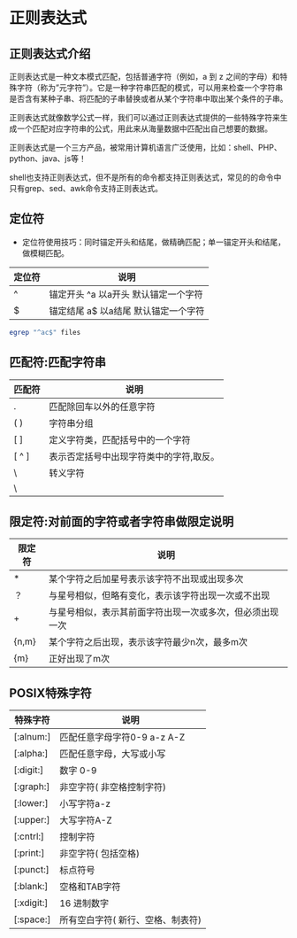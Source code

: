 # 正则表达式

## 正则表达式介绍

正则表达式是一种文本模式匹配，包括普通字符（例如，a 到 z 之间的字母）和特殊字符（称为”元字符”）。它是一种字符串匹配的模式，可以用来检查一个字符串是否含有某种子串、将匹配的子串替换或者从某个字符串中取出某个条件的子串。

正则表达式就像数学公式一样，我们可以通过正则表达式提供的一些特殊字符来生成一个匹配对应字符串的公式，用此来从海量数据中匹配出自己想要的数据。

正则表达式是一个三方产品，被常用计算机语言广泛使用，比如：shell、PHP、python、java、js等！

shell也支持正则表达式，但不是所有的命令都支持正则表达式，常见的的命令中只有grep、sed、awk命令支持正则表达式。

## 定位符

-   定位符使用技巧：同时锚定开头和结尾，做精确匹配；单一锚定开头和结尾，做模糊匹配。

| 定位符 | 说明                     |
| --- | ---------------------- |
| ^   | 锚定开头 ^a 以a开头 默认锚定一个字符  |
| \$  | 锚定结尾 a\$ 以a结尾 默认锚定一个字符 |

```bash
egrep "^ac$" files
```

## 匹配符:匹配字符串

| 匹配符    | 说明                   |
| ------ | -------------------- |
| .      | 匹配除回车以外的任意字符         |
| ( )    | 字符串分组                |
| \[ ]   | 定义字符类，匹配括号中的一个字符     |
| \[ ^ ] | 表示否定括号中出现字符类中的字符,取反。 |
| \\     | 转义字符                 |
| \\     |                      |

## 限定符:对前面的字符或者字符串做限定说明

| 限定符   | 说明                           |
| ----- | ---------------------------- |
| \*    | 某个字符之后加星号表示该字符不出现或出现多次       |
| ？     | 与星号相似，但略有变化，表示该字符出现一次或不出现    |
| +     | 与星号相似，表示其前面字符出现一次或多次，但必须出现一次 |
| {n,m} | 某个字符之后出现，表示该字符最少n次，最多m次      |
| {m}   | 正好出现了m次                      |

## POSIX特殊字符

| 特殊字符        | 说明                  |
| ----------- | ------------------- |
| \[:alnum:]  | 匹配任意字母字符0-9 a-z A-Z |
| \[:alpha:]  | 匹配任意字母，大写或小写        |
| \[:digit:]  | 数字 0-9              |
| \[:graph:]  | 非空字符( 非空格控制字符)      |
| \[:lower:]  | 小写字符a-z             |
| \[:upper:]  | 大写字符A-Z             |
| \[:cntrl:]  | 控制字符                |
| \[:print:]  | 非空字符( 包括空格)         |
| \[:punct:]  | 标点符号                |
| \[:blank:]  | 空格和TAB字符            |
| \[:xdigit:] | 16 进制数字             |
| \[:space:]  | 所有空白字符( 新行、空格、制表符)  |
